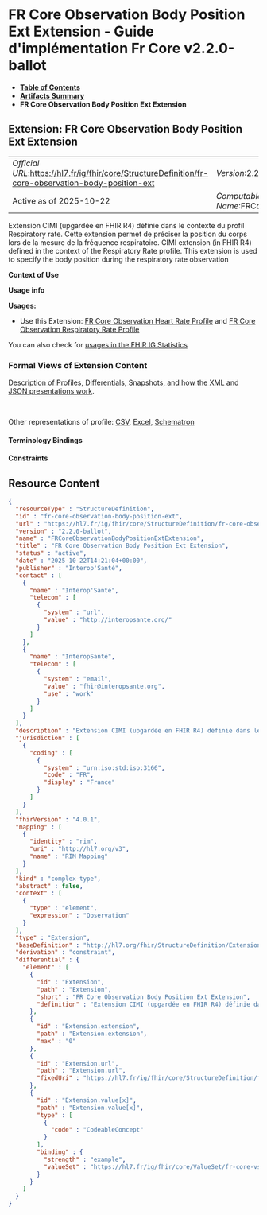 # FR Core Observation Body Position Ext Extension - Guide d'implémentation Fr Core v2.2.0-ballot

* [**Table of Contents**](toc.md)
* [**Artifacts Summary**](artifacts.md)
* **FR Core Observation Body Position Ext Extension**

## Extension: FR Core Observation Body Position Ext Extension 

| | |
| :--- | :--- |
| *Official URL*:https://hl7.fr/ig/fhir/core/StructureDefinition/fr-core-observation-body-position-ext | *Version*:2.2.0-ballot |
| Active as of 2025-10-22 | *Computable Name*:FRCoreObservationBodyPositionExtExtension |

Extension CIMI (upgardée en FHIR R4) définie dans le contexte du profil Respiratory rate. Cette extension permet de préciser la position du corps lors de la mesure de la fréquence respiratoire. CIMI extension (in FHIR R4) defined in the context of the Respiratory Rate profile. This extension is used to specify the body position during the respiratory rate observation

**Context of Use**

**Usage info**

**Usages:**

* Use this Extension: [FR Core Observation Heart Rate Profile](StructureDefinition-fr-core-observation-heartrate.md) and [FR Core Observation Respiratory Rate Profile](StructureDefinition-fr-core-observation-resp-rate.md)

You can also check for [usages in the FHIR IG Statistics](https://packages2.fhir.org/xig/hl7.fhir.fr.core|current/StructureDefinition/fr-core-observation-body-position-ext)

### Formal Views of Extension Content

 [Description of Profiles, Differentials, Snapshots, and how the XML and JSON presentations work](http://build.fhir.org/ig/FHIR/ig-guidance/readingIgs.html#structure-definitions). 

 

Other representations of profile: [CSV](StructureDefinition-fr-core-observation-body-position-ext.csv), [Excel](StructureDefinition-fr-core-observation-body-position-ext.xlsx), [Schematron](StructureDefinition-fr-core-observation-body-position-ext.sch) 

#### Terminology Bindings

#### Constraints



## Resource Content

```json
{
  "resourceType" : "StructureDefinition",
  "id" : "fr-core-observation-body-position-ext",
  "url" : "https://hl7.fr/ig/fhir/core/StructureDefinition/fr-core-observation-body-position-ext",
  "version" : "2.2.0-ballot",
  "name" : "FRCoreObservationBodyPositionExtExtension",
  "title" : "FR Core Observation Body Position Ext Extension",
  "status" : "active",
  "date" : "2025-10-22T14:21:04+00:00",
  "publisher" : "Interop'Santé",
  "contact" : [
    {
      "name" : "Interop'Santé",
      "telecom" : [
        {
          "system" : "url",
          "value" : "http://interopsante.org/"
        }
      ]
    },
    {
      "name" : "InteropSanté",
      "telecom" : [
        {
          "system" : "email",
          "value" : "fhir@interopsante.org",
          "use" : "work"
        }
      ]
    }
  ],
  "description" : "Extension CIMI (upgardée en FHIR R4) définie dans le contexte du profil Respiratory rate. Cette extension permet de préciser la position du corps lors de la mesure de la fréquence respiratoire.\r\nCIMI extension (in FHIR R4) defined in the context of the Respiratory Rate profile. This extension is used to specify the body position during the respiratory rate observation",
  "jurisdiction" : [
    {
      "coding" : [
        {
          "system" : "urn:iso:std:iso:3166",
          "code" : "FR",
          "display" : "France"
        }
      ]
    }
  ],
  "fhirVersion" : "4.0.1",
  "mapping" : [
    {
      "identity" : "rim",
      "uri" : "http://hl7.org/v3",
      "name" : "RIM Mapping"
    }
  ],
  "kind" : "complex-type",
  "abstract" : false,
  "context" : [
    {
      "type" : "element",
      "expression" : "Observation"
    }
  ],
  "type" : "Extension",
  "baseDefinition" : "http://hl7.org/fhir/StructureDefinition/Extension",
  "derivation" : "constraint",
  "differential" : {
    "element" : [
      {
        "id" : "Extension",
        "path" : "Extension",
        "short" : "FR Core Observation Body Position Ext Extension",
        "definition" : "Extension CIMI (upgardée en FHIR R4) définie dans le contexte du profil Respiratory rate. Cette extension permet de préciser la position du corps lors de la mesure de la fréquence respiratoire.\r\nCIMI extension (in FHIR R4) defined in the context of the Respiratory Rate profile. This extension is used to specify the body position during the respiratory rate observation"
      },
      {
        "id" : "Extension.extension",
        "path" : "Extension.extension",
        "max" : "0"
      },
      {
        "id" : "Extension.url",
        "path" : "Extension.url",
        "fixedUri" : "https://hl7.fr/ig/fhir/core/StructureDefinition/fr-core-observation-body-position-ext"
      },
      {
        "id" : "Extension.value[x]",
        "path" : "Extension.value[x]",
        "type" : [
          {
            "code" : "CodeableConcept"
          }
        ],
        "binding" : {
          "strength" : "example",
          "valueSet" : "https://hl7.fr/ig/fhir/core/ValueSet/fr-core-vs-body-position"
        }
      }
    ]
  }
}

```

